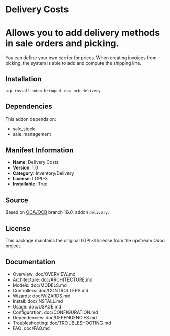 # Delivery Costs


Allows you to add delivery methods in sale orders and picking.
==============================================================

You can define your own carrier for prices. When creating
invoices from picking, the system is able to add and compute the shipping line.


## Installation

```bash
pip install odoo-bringout-oca-ocb-delivery
```

## Dependencies

This addon depends on:
- sale_stock
- sale_management

## Manifest Information

- **Name**: Delivery Costs
- **Version**: 1.0
- **Category**: Inventory/Delivery
- **License**: LGPL-3
- **Installable**: True

## Source

Based on [OCA/OCB](https://github.com/OCA/OCB) branch 16.0, addon `delivery`.

## License

This package maintains the original LGPL-3 license from the upstream Odoo project.

## Documentation

- Overview: doc/OVERVIEW.md
- Architecture: doc/ARCHITECTURE.md
- Models: doc/MODELS.md
- Controllers: doc/CONTROLLERS.md
- Wizards: doc/WIZARDS.md
- Install: doc/INSTALL.md
- Usage: doc/USAGE.md
- Configuration: doc/CONFIGURATION.md
- Dependencies: doc/DEPENDENCIES.md
- Troubleshooting: doc/TROUBLESHOOTING.md
- FAQ: doc/FAQ.md
